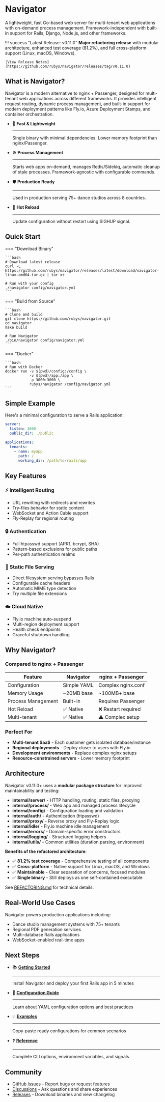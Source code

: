 # Navigator

A lightweight, fast Go-based web server for multi-tenant web applications with on-demand process management. Framework-independent with built-in support for Rails, Django, Node.js, and other frameworks.

!!! success "Latest Release: v0.11.0"
    **Major refactoring release** with modular architecture, enhanced test coverage (81.2%), and full cross-platform support (Linux, macOS, Windows).

    [View Release Notes](https://github.com/rubys/navigator/releases/tag/v0.11.0)

## What is Navigator?

Navigator is a modern alternative to nginx + Passenger, designed for multi-tenant web applications across different frameworks. It provides intelligent request routing, dynamic process management, and built-in support for modern deployment patterns like Fly.io, Azure Deployment Stamps, and container orchestration.

<div class="grid cards" markdown>

-   :rocket: **Fast & Lightweight**

    ---

    Single binary with minimal dependencies. Lower memory footprint than nginx/Passenger.

-   :gear: **Process Management**

    ---

    Starts web apps on-demand, manages Redis/Sidekiq, automatic cleanup of stale processes. Framework-agnostic with configurable commands.

-   :shield: **Production Ready**

    ---

    Used in production serving 75+ dance studios across 8 countries.

-   :arrows_counterclockwise: **Hot Reload**

    ---

    Update configuration without restart using SIGHUP signal.

</div>

## Quick Start

=== "Download Binary"

    ```bash
    # Download latest release
    curl -L https://github.com/rubys/navigator/releases/latest/download/navigator-linux-amd64.tar.gz | tar xz
    
    # Run with your config
    ./navigator config/navigator.yml
    ```

=== "Build from Source"

    ```bash
    # Clone and build
    git clone https://github.com/rubys/navigator.git
    cd navigator
    make build
    
    # Run Navigator
    ./bin/navigator config/navigator.yml
    ```

=== "Docker"

    ```bash
    # Run with Docker
    docker run -v $(pwd)/config:/config \
               -v $(pwd)/app:/app \
               -p 3000:3000 \
               rubys/navigator /config/navigator.yml
    ```

## Simple Example

Here's a minimal configuration to serve a Rails application:

```yaml title="config/navigator.yml"
server:
  listen: 3000
  public_dir: ./public

applications:
  tenants:
    - name: myapp
      path: /
      working_dir: /path/to/rails/app
```

## Key Features

### :zap: Intelligent Routing
- URL rewriting with redirects and rewrites
- Try-files behavior for static content
- WebSocket and Action Cable support
- Fly-Replay for regional routing

### :lock: Authentication
- Full htpasswd support (APR1, bcrypt, SHA)
- Pattern-based exclusions for public paths
- Per-path authentication realms

### :file_folder: Static File Serving
- Direct filesystem serving bypasses Rails
- Configurable cache headers
- Automatic MIME type detection
- Try multiple file extensions

### :cloud: Cloud Native
- Fly.io machine auto-suspend
- Multi-region deployment support
- Health check endpoints
- Graceful shutdown handling

## Why Navigator?

### Compared to nginx + Passenger

| Feature | Navigator | nginx + Passenger |
|---------|-----------|------------------|
| Configuration | Simple YAML | Complex nginx.conf |
| Memory Usage | ~20MB base | ~100MB+ base |
| Process Management | Built-in | Requires Passenger |
| Hot Reload | ✅ Native | ❌ Restart required |
| Multi-tenant | ✅ Native | ⚠️ Complex setup |

### Perfect For

- **Multi-tenant SaaS** - Each customer gets isolated database/instance
- **Regional deployments** - Deploy closer to users with Fly.io
- **Development environments** - Replace complex nginx setups
- **Resource-constrained servers** - Lower memory footprint

## Architecture

Navigator v0.11.0+ uses a **modular package structure** for improved maintainability and testing:

- **internal/server/** - HTTP handling, routing, static files, proxying
- **internal/process/** - Web app and managed process lifecycle
- **internal/config/** - Configuration loading and validation
- **internal/auth/** - Authentication (htpasswd)
- **internal/proxy/** - Reverse proxy and Fly-Replay logic
- **internal/idle/** - Fly.io machine idle management
- **internal/errors/** - Domain-specific error constructors
- **internal/logging/** - Structured logging helpers
- **internal/utils/** - Common utilities (duration parsing, environment)

**Benefits of the refactored architecture**:

- ✅ **81.2% test coverage** - Comprehensive testing of all components
- ✅ **Cross-platform** - Native support for Linux, macOS, and Windows
- ✅ **Maintainable** - Clear separation of concerns, focused modules
- ✅ **Single binary** - Still deploys as one self-contained executable

See [REFACTORING.md](https://github.com/rubys/navigator/blob/main/REFACTORING.md) for technical details.

## Real-World Use Cases

Navigator powers production applications including:

- Dance studio management systems with 75+ tenants
- Regional PDF generation services
- Multi-database Rails applications
- WebSocket-enabled real-time apps

## Next Steps

<div class="grid cards" markdown>

-   :books: **[Getting Started](getting-started/index.md)**

    ---

    Install Navigator and deploy your first Rails app in 5 minutes

-   :wrench: **[Configuration Guide](configuration/index.md)**

    ---

    Learn about YAML configuration options and best practices

-   :bulb: **[Examples](examples/index.md)**

    ---

    Copy-paste ready configurations for common scenarios

-   :question: **[Reference](reference/index.md)**

    ---

    Complete CLI options, environment variables, and signals

</div>

## Community

- [GitHub Issues](https://github.com/rubys/navigator/issues) - Report bugs or request features
- [Discussions](https://github.com/rubys/navigator/discussions) - Ask questions and share experiences
- [Releases](https://github.com/rubys/navigator/releases) - Download binaries and view changelog